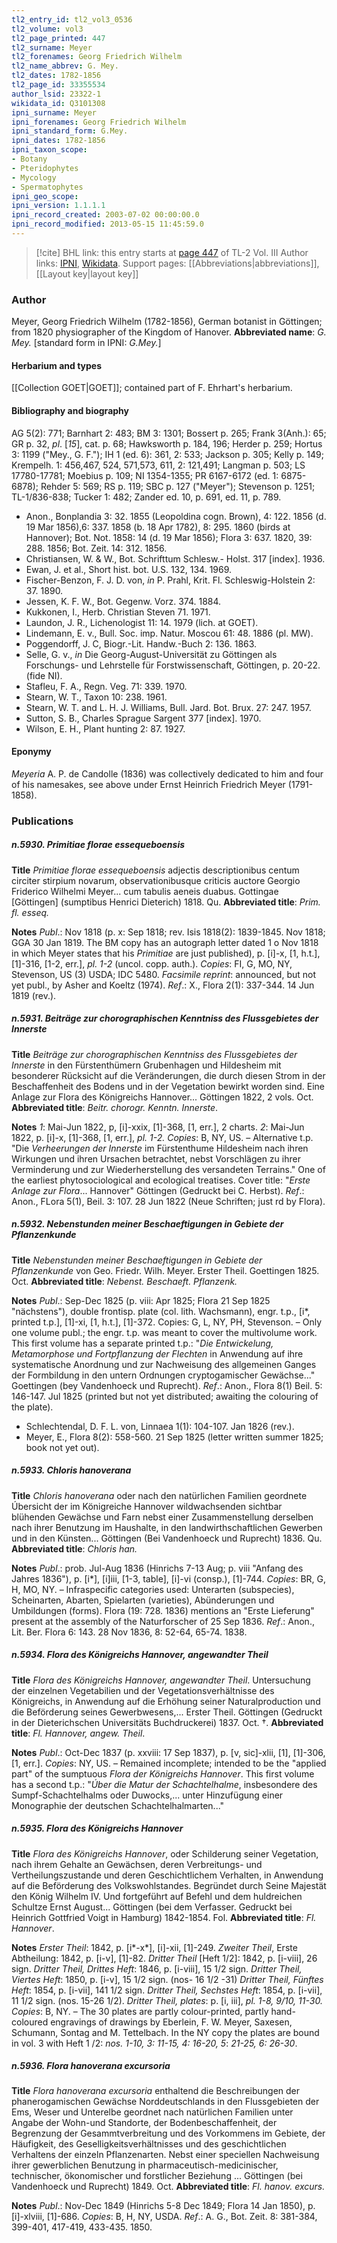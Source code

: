 ```yaml
---
tl2_entry_id: tl2_vol3_0536
tl2_volume: vol3
tl2_page_printed: 447
tl2_surname: Meyer
tl2_forenames: Georg Friedrich Wilhelm
tl2_name_abbrev: G. Mey.
tl2_dates: 1782-1856
tl2_page_id: 33355534
author_lsid: 23322-1
wikidata_id: Q3101308
ipni_surname: Meyer
ipni_forenames: Georg Friedrich Wilhelm
ipni_standard_form: G.Mey.
ipni_dates: 1782-1856
ipni_taxon_scope: 
- Botany
- Pteridophytes
- Mycology
- Spermatophytes
ipni_geo_scope: 
ipni_version: 1.1.1.1
ipni_record_created: 2003-07-02 00:00:00.0
ipni_record_modified: 2013-05-15 11:45:59.0
---
```


> [!cite] BHL link: this entry starts at [page 447](https://www.biodiversitylibrary.org/page/33355534) of TL-2 Vol. III
> Author links: [IPNI](https://www.ipni.org/a/23322-1), [Wikidata](https://www.wikidata.org/wiki/Q3101308). Support pages: [[Abbreviations|abbreviations]], [[Layout key|layout key]]

### Author

Meyer, Georg Friedrich Wilhelm (1782-1856), German botanist in Göttingen; from 1820 physiographer of the Kingdom of Hanover. 
**Abbreviated name**: *G. Mey.* \[standard form in IPNI: *G.Mey.*\]

#### Herbarium and types

[[Collection GOET|GOET]]; contained part of F. Ehrhart's herbarium.

#### Bibliography and biography

AG 5(2): 771; Barnhart 2: 483; BM 3: 1301; Bossert p. 265; Frank 3(Anh.): 65; GR p. 32, *pl*. \[*15*\], cat. p. 68; Hawksworth p. 184, 196; Herder p. 259; Hortus 3: 1199 ("Mey., G. F."); IH 1 (ed. 6): 361, 2: 533; Jackson p. 305; Kelly p. 149; Krempelh. 1: 456,467, 524, 571,573, 611, 2: 121,491; Langman p. 503; LS 17780-17781; Moebius p. 109; NI 1354-1355; PR 6167-6172 (ed. 1: 6875-6878); Rehder 5: 569; RS p. 119; SBC p. 127 ("Meyer"); Stevenson p. 1251; TL-1/836-838; Tucker 1: 482; Zander ed. 10, p. 691, ed. 11, p. 789.
- Anon., Bonplandia 3: 32. 1855 (Leopoldina cogn. Brown), 4: 122. 1856 (d. 19 Mar 1856),6: 337. 1858 (b. 18 Apr 1782), 8: 295. 1860 (birds at Hannover); Bot. Not. 1858: 14 (d. 19 Mar 1856); Flora 3: 637. 1820, 39: 288. 1856; Bot. Zeit. 14: 312. 1856.
- Christiansen, W. & W., Bot. Schrifttum Schlesw.- Holst. 317 \[index\]. 1936.
- Ewan, J. et al., Short hist. bot. U.S. 132, 134. 1969.
- Fischer-Benzon, F. J. D. von, *in* P. Prahl, Krit. Fl. Schleswig-Holstein 2: 37. 1890.
- Jessen, K. F. W., Bot. Gegenw. Vorz. 374. 1884.
- Kukkonen, I., Herb. Christian Steven 71. 1971.
- Laundon, J. R., Lichenologist 11: 14. 1979 (lich. at GOET).
- Lindemann, E. v., Bull. Soc. imp. Natur. Moscou 61: 48. 1886 (pl. MW).
- Poggendorff, J. C, Biogr.-Lit. Handw.-Buch 2: 136. 1863.
- Selle, G. v., *in* Die Georg-August-Universität zu Göttingen als Forschungs- und Lehrstelle für Forstwissenschaft, Göttingen, p. 20-22. (fide NI).
- Stafleu, F. A., Regn. Veg. 71: 339. 1970.
- Stearn, W. T., Taxon 10: 238. 1961.
- Stearn, W. T. and L. H. J. Williams, Bull. Jard. Bot. Brux. 27: 247. 1957.
- Sutton, S. B., Charles Sprague Sargent 377 \[index\]. 1970.
- Wilson, E. H., Plant hunting 2: 87. 1927.

#### Eponymy

*Meyeria* A. P. de Candolle (1836) was collectively dedicated to him and four of his namesakes, see above under Ernst Heinrich Friedrich Meyer (1791-1858).

### Publications

##### n.5930. Primitiae florae essequeboensis

**Title**
*Primitiae florae essequeboensis* adjectis descriptionibus centum circiter stirpium novarum, observationibusque criticis auctore Georgio Friderico Wilhelmi Meyer... cum tabulis aeneis duabus. Gottingae \[Göttingen\] (sumptibus Henrici Dieterich) 1818. Qu.
**Abbreviated title**: *Prim. fl. esseq.*

**Notes**
*Publ*.: Nov 1818 (p. x: Sep 1818; rev. Isis 1818(2): 1839-1845. Nov 1818; GGA 30 Jan 1819. The BM copy has an autograph letter dated 1 o Nov 1818 in which Meyer states that his *Primitiae* are just published), p. \[i\]-x, \[1, h.t.\], \[1\]-316, \[1-2, err.\], *pl. 1-2* (uncol. copp. auth.). *Copies*: FI, G, MO, NY, Stevenson, US (3) USDA; IDC 5480.
*Facsimile reprint*: announced, but not yet publ., by Asher and Koeltz (1974).
*Ref*.: X., Flora 2(1): 337-344. 14 Jun 1819 (rev.).

##### n.5931. Beiträge zur chorographischen Kenntniss des Flussgebietes der Innerste

**Title**
*Beiträge zur chorographischen Kenntniss des Flussgebietes der Innerste* in den Fürstenthümern Grubenhagen und Hildesheim mit besonderer Rücksicht auf die Veränderungen, die durch diesen Strom in der Beschaffenheit des Bodens und in der Vegetation bewirkt worden sind. Eine Anlage zur Flora des Königreichs Hannover... Göttingen 1822, 2 vols. Oct.
**Abbreviated title**: *Beitr. chorogr. Kenntn. Innerste*.

**Notes**
*1*: Mai-Jun 1822, p, \[i\]-xxix, \[1\]-368, \[1, err.\], 2 charts.
*2*: Mai-Jun 1822, p. \[i\]-x, \[1\]-368, \[1, err.\], *pl. 1-2. Copies*: B, NY, US. – Alternative t.p. "Die *Verheerungen der Innerste* im Fürstenthume Hildesheim nach ihren Wirkungen und ihren Ursachen betrachtet, nebst Vorschlägen zu ihrer Verminderung und zur Wiederherstellung des versandeten Terrains." One of the earliest phytosociological and ecological treatises. Cover title: "*Erste Anlage zur Flora*... Hannover" Göttingen (Gedruckt bei C. Herbst).
*Ref*.: Anon., FLora 5(1), Beil. 3: 107. 28 Jun 1822 (Neue Schriften; just rd by Flora).

##### n.5932. Nebenstunden meiner Beschaeftigungen in Gebiete der Pflanzenkunde

**Title**
*Nebenstunden meiner Beschaeftigungen in Gebiete der Pflanzenkunde* von Geo. Friedr. Wilh. Meyer. Erster Theil. Goettingen 1825. Oct.
**Abbreviated title**: *Nebenst. Beschaeft. Pflanzenk.*

**Notes**
*Publ*.: Sep-Dec 1825 (p. viii: Apr 1825; Flora 21 Sep 1825 "nächstens"), double frontisp. plate (col. lith. Wachsmann), engr. t.p., \[i\*, printed t.p.\], \[1\]-xi, \[1, h.t.\], \[1\]-372. Copies: G, L, NY, PH, Stevenson. – Only one volume publ.; the engr. t.p. was meant to cover the multivolume work. This first volume has a separate printed t.p.: "*Die Entwickelung, Metamorphose und Fortpflanzung der Flechten* in Anwendung auf ihre systematische Anordnung und zur Nachweisung des allgemeinen Ganges der Formbildung in den untern Ordnungen cryptogamischer Gewächse..." Goettingen (bey Vandenhoeck und Ruprecht).
*Ref*.: Anon., Flora 8(1) Beil. 5: 146-147. Jul 1825 (printed but not yet distributed; awaiting the colouring of the plate).
- Schlechtendal, D. F. L. von, Linnaea 1(1): 104-107. Jan 1826 (rev.).
- Meyer, E., Flora 8(2): 558-560. 21 Sep 1825 (letter written summer 1825; book not yet out).

##### n.5933. Chloris hanoverana

**Title**
*Chloris hanoverana* oder nach den natürlichen Familien geordnete Úbersicht der im Königreiche Hannover wildwachsenden sichtbar blühenden Gewächse und Farn nebst einer Zusammenstellung derselben nach ihrer Benutzung im Haushalte, in den landwirthschaftlichen Gewerben und in den Künsten... Göttingen (Bei Vandenhoeck und Ruprecht) 1836. Qu.
**Abbreviated title**: *Chloris han.*

**Notes**
*Publ*.: prob. Jul-Aug 1836 (Hinrichs 7-13 Aug; p. viii "Anfang des Jahres 1836"), p. \[i\*\], \[i\]iii, \[1-3, table\], \[i\]-vi (consp.), \[1\]-744. *Copies*: BR, G, H, MO, NY. – Infraspecific categories used: Unterarten (subspecies), Scheinarten, Abarten, Spielarten (varieties), Abünderungen und Umbildungen (forms). Flora (19: 728. 1836) mentions an "Erste Lieferung" present at the assembly of the Naturforscher of 25 Sep 1836.
*Ref*.: Anon., Lit. Ber. Flora 6: 143. 28 Nov 1836, 8: 52-64, 65-74. 1838.

##### n.5934. Flora des Königreichs Hannover, angewandter Theil

**Title**
*Flora des Königreichs Hannover, angewandter Theil*. Untersuchung der einzelnen Vegetabilien und der Vegetationsverhältnisse des Königreichs, in Anwendung auf die Erhöhung seiner Naturalproduction und die Beförderung seines Gewerbwesens,... Erster Theil. Göttingen (Gedruckt in der Dieterichschen Universitäts Buchdruckerei) 1837. Oct. †.
**Abbreviated title**: *Fl. Hannover, angew. Theil*.

**Notes**
*Publ*.: Oct-Dec 1837 (p. xxviii: 17 Sep 1837), p. \[v, sic\]-xlii, \[1\], \[1\]-306, \[1, err.\]. *Copies*: NY, US. – Remained incomplete; intended to be the "applied part" of the sumptuous *Flora der Königreichs Hannover*. This first volume has a second t.p.: "*Úber die Matur der Schachtelhalme*, insbesondere des Sumpf-Schachtelhalms oder Duwocks,... unter Hinzufügung einer Monographie der deutschen Schachtelhalmarten..."

##### n.5935. Flora des Königreichs Hannover

**Title**
*Flora des Königreichs Hannover*, oder Schilderung seiner Vegetation, nach ihrem Gehalte an Gewächsen, deren Verbreitungs- und Vertheilungszustande und deren Geschichtlichem Verhalten, in Anwendung auf die Beförderung des Volkswohlstandes. Begründet durch Seine Majestät den König Wilhelm IV. Und fortgeführt auf Befehl und dem huldreichen Schultze Ernst August... Göttingen (bei dem Verfasser. Gedruckt bei Heinrich Gottfried Voigt in Hamburg) 1842-1854. Fol.
**Abbreviated title**: *Fl. Hannover*.

**Notes**
*Erster Theil*: 1842, p. \[i\*-x\*\], \[i\]-xii, \[1\]-249.
*Zweiter Theil*, Erste Abtheilung: 1842, p. \[i-v\], \[1\]-82.
*Dritter Theil* \[Heft 1/2\]: 1842, p. \[i-viii\], 26 sign.
*Dritter Theil, Drittes Heft*: 1846, p. \[i-viii\], 15 1/2 sign.
*Dritter Theil, Viertes Heft*: 1850, p. \[i-v\], 15 1/2 sign. (nos- 16 1/2 -31) *Dritter Theil, Fünftes Heft*: 1854, p. \[i-vii\], 141 1/2 sign.
*Dritter Theil, Sechstes Heft*: 1854, p. \[i-vii\], 11 1/2 sign. (nos. 15-26 1/2).
*Dritter Theil, plates*: p. \[i, iii\], *pl. 1-8, 9/10, 11-30.*
*Copies*: B, NY. – The 30 plates are partly colour-printed, partly hand-coloured engravings of drawings by Eberlein, F. W. Meyer, Saxesen, Schumann, Sontag and M. Tettelbach. In the NY copy the plates are bound in vol. 3 with Heft 1 /2: *nos. 1-10, 3: 11-15, 4: 16-20, 5*:
*21-25, 6: 26-30*.

##### n.5936. Flora hanoverana excursoria

**Title**
*Flora hanoverana excursoria* enthaltend die Beschreibungen der phanerogamischen Gewächse Norddeutschlands in den Flussgebieten der Ems, Weser und Unterelbe geordnet nach natürlichen Familien unter Angabe der Wohn-und Standorte, der Bodenbeschaffenheit, der Begrenzung der Gesammtverbreitung und des Vorkommens im Gebiete, der Häufigkeit, des Geselligkeitsverhältnisses und des geschichtlichen Verhaltens der einzeln Pflanzenarten. Nebst einer speciellen Nachweisung ihrer gewerblichen Benutzung in pharmaceutisch-medicinischer, technischer, ökonomischer und forstlicher Beziehung ... Göttingen (bei Vandenhoeck und Ruprecht) 1849. Oct.
**Abbreviated title**: *Fl. hanov. excurs.*

**Notes**
*Publ*.: Nov-Dec 1849 (Hinrichs 5-8 Dec 1849; Flora 14 Jan 1850), p. \[i\]-xlviii, \[1\]-686.
*Copies*: B, H, NY, USDA.
*Ref*.: A. G., Bot. Zeit. 8: 381-384, 399-401, 417-419, 433-435. 1850.

